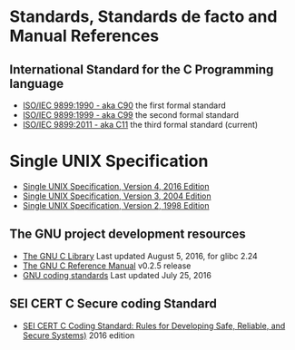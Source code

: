 # Standards, Standards de facto and Manual References

## International Standard for the C Programming language

- [ISO/IEC 9899:1990 - aka C90](https://dl.dropboxusercontent.com/u/57071683/ANSI_ISO_9899-1990.pdf) the first formal standard
- [ISO/IEC 9899:1999 - aka C99](https://dl.dropboxusercontent.com/u/57071683/draft_C99_n1256.pdf) the second formal standard
- [ISO/IEC 9899:2011 - aka C11](https://dl.dropboxusercontent.com/u/57071683/draft_C11_n1570.pdf) the third formal standard (current)

# Single UNIX Specification

* [Single UNIX Specification, Version 4, 2016 Edition](http://pubs.opengroup.org/onlinepubs/9699919799/download/susv4tc2.tgz)
* [Single UNIX Specification, Version 3, 2004 Edition](http://pubs.opengroup.org/onlinepubs/009695399/download/susv3.tgz)
* [Single UNIX Specification, Version 2, 1998 Edition](http://pubs.opengroup.org/onlinepubs/007908799/download/susv2.tgz)

## The GNU project development resources

- [The GNU C Library](https://www.gnu.org/software/libc/manual/pdf/libc.pdf) Last updated August 5, 2016, for glibc 2.24
- [The GNU C Reference Manual](https://www.gnu.org/software/gnu-c-manual/gnu-c-manual.pdf) v0.2.5 release
- [GNU coding standards](https://www.gnu.org/prep/standards/standards.pdf) Last updated July 25, 2016


## SEI CERT C Secure coding Standard

- [SEI CERT C Coding Standard: Rules for Developing Safe, Reliable, and Secure Systems)](https://www.cert.org/secure-coding/products-services/secure-coding-download.cfm) 2016 edition
